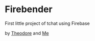 # Firebender

First little project of tchat using Firebase

by [Theodore](https://github.com/yip-theodore/) and [Me](https://github.com/ShonhTan)